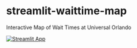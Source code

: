 # streamlit-waittime-map
Interactive Map of Wait Times at Universal Orlando

<a href="https://app-waittime-map-64fdv7kyunkugsqinft4fr.streamlit.app" rel="nofollow"><img src="https://camo.githubusercontent.com/767be70c92254555bd347ab07908fec67854c2264b77702581bd230fd7eac54f/68747470733a2f2f7374617469632e73747265616d6c69742e696f2f6261646765732f73747265616d6c69745f62616467655f626c61636b5f77686974652e737667" alt="Streamlit App" data-canonical-src="https://static.streamlit.io/badges/streamlit_badge_black_white.svg" style="max-width: 100%;"></a>
